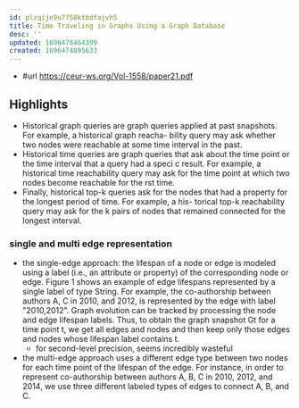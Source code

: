 ```yaml
---
id: plzqijn9u7758ktbdfajvh5
title: Time Traveling in Graphs Using a Graph Database
desc: ''
updated: 1696478464399
created: 1696474895633
---
```


- #url https://ceur-ws.org/Vol-1558/paper21.pdf

## Highlights

- Historical graph queries are graph queries applied at past snapshots. For example, a historical graph reacha- bility query may ask whether two nodes were reachable at some time interval in the past. 
- Historical time queries are graph queries that ask about the time point or the time interval that a query had a speci c result. For example, a historical time reachability query may ask for the time point at which two nodes become reachable for the rst time. 
- Finally, historical top-k queries ask for the nodes that had a property for the longest period of time. For example, a his- torical top-k reachability query may ask for the k pairs of nodes that remained connected for the longest interval.

### single and multi edge representation

- the single-edge approach: the lifespan of a node or edge is modeled using a label (i.e., an attribute or property) of the corresponding node or edge. Figure 1 shows an example of edge lifespans represented by a single label of type String. For example, the co-authorship between authors A, C in 2010, and 2012, is represented by the edge with label "2010,2012". Graph evolution can be tracked by processing the node and edge lifespan labels. Thus, to obtain the graph snapshot Gt for a time point t, we get all edges and nodes and then keep only those edges and nodes whose lifespan label contains t.
  - for second-level precision, seems incredibly wasteful
- the multi-edge approach uses a different edge type between two nodes for each time point of the lifespan of the edge. For instance, in order to represent co-authorship between authors A, B, C in 2010, 2012, and 2014, we use three different labeled types of edges to connect A, B, and C.